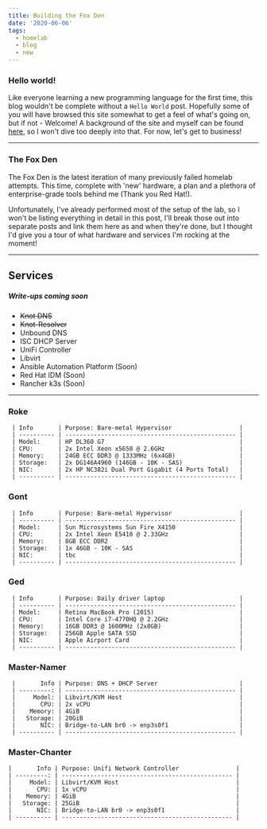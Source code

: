 ```yaml
---
title: Building the Fox Den
date: '2020-06-06'
tags:
  - homelab
  - blog
  - new
---
```


### Hello world!

Like everyone learning a new programming language for the first time, this blog wouldn't be complete without a `Hello World` post. Hopefully some of you will have browsed this site somewhat to get a feel of what's going on, but if not - Welcome! A background of the site and myself can be found [here](/pages/about-me), so I won't dive too deeply into that. For now, let's get to business!

---

### The Fox Den

The Fox Den is the latest iteration of many previously failed homelab attempts. This time, complete with 'new' hardware, a plan and a plethora of enterprise-grade tools behind me (Thank you Red Hat!).

Unfortunately, I've already performed most of the setup of the lab, so I won't be listing everything in detail in this post, I'll break those out into separate posts and link them here as and when they're done, but I thought I'd give you a tour of what hardware and services I'm rocking at the moment!

---

## Services
##### Write-ups coming soon
- ~~Knot DNS~~
- ~~Knot-Resolver~~
- Unbound DNS
- ISC DHCP Server
- UniFi Controller
- Libvirt
- Ansible Automation Platform (Soon)
- Red Hat IDM (Soon)
- Rancher k3s (Soon)

---


### Roke

```
 | Info       | Purpose: Bare-metal Hypervisor                   |
 | ---------- | ------------------------------------------------ |
 | Model:     | HP DL360 G7                                      |
 | CPU:       | 2x Intel Xeon x5650 @ 2.6GHz                     |
 | Memory:    | 24GB ECC DDR3 @ 1333MHz (6x4GB)                  |
 | Storage:   | 2x DG146A4960 (146GB - 10K - SAS)                |
 | NIC:       | 2x HP NC382i Dual Port Gigabit (4 Ports Total)   |
 | ---------- | ------------------------------------------------ |
```

### Gont
```
 | Info       | Purpose: Bare-metal Hypervisor                   |
 | ---------- | ------------------------------------------------ |
 | Model:     | Sun Microsystems Sun Fire X4150                  |
 | CPU:       | 2x Intel Xeon E5410 @ 2.33GHz                    |
 | Memory:    | 8GB ECC DDR2                                     |
 | Storage:   | 1x 46GB - 10K - SAS                              |
 | NIC:       | tbc                                              |
 | ---------- | ------------------------------------------------ |
```

### Ged

```
 | Info       | Purpose: Daily driver laptop                     |
 | ---------- | ------------------------------------------------ |
 | Model:     | Retina MacBook Pro (2015)                        |
 | CPU:       | Intel Core i7-4770HQ @ 2.2GHz                    |
 | Memory:    | 16GB DDR3 @ 1600MHz (2x8GB)                      |
 | Storage:   | 256GB Apple SATA SSD                             |
 | NIC:       | Apple Airport Card                               |
 | ---------- | ------------------------------------------------ |
```

### Master-Namer
```
 |       Info | Purpose: DNS + DHCP Server                       |
 | ---------: | ------------------------------------------------ |
 |     Model: | Libvirt/KVM Host                                 |
 |       CPU: | 2x vCPU                                          |
 |    Memory: | 4GiB                                             |
 |   Storage: | 20GiB                                            |
 |       NIC: | Bridge-to-LAN br0 -> enp3s0f1                    |
 | ---------- | ------------------------------------------------ |
```

### Master-Chanter
```
|       Info | Purpose: Unifi Network Controller                |
| ---------: | ------------------------------------------------ |
|     Model: | Libvirt/KVM Host                                 |
|       CPU: | 1x vCPU                                          |
|    Memory: | 4GiB                                             |
|   Storage: | 25GiB                                            |
|       NIC: | Bridge-to-LAN br0 -> enp3s0f1                    |
| ---------- | ------------------------------------------------ |
```